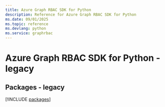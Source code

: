 ```yaml
---
title: Azure Graph RBAC SDK for Python
description: Reference for Azure Graph RBAC SDK for Python
ms.date: 09/01/2025
ms.topic: reference
ms.devlang: python
ms.service: graphrbac
---
```

# Azure Graph RBAC SDK for Python - legacy
## Packages - legacy
[!INCLUDE [packages](graph-rbac-index.md)]
